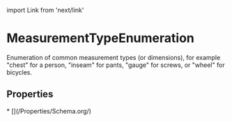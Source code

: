 import Link from 'next/link'

# MeasurementTypeEnumeration

Enumeration of common measurement types (or dimensions), for example "chest" for a person, "inseam" for pants, "gauge" for screws, or "wheel" for bicycles.

## Properties

<Grid>
* [](/Properties/Schema.org/)

</Grid>

